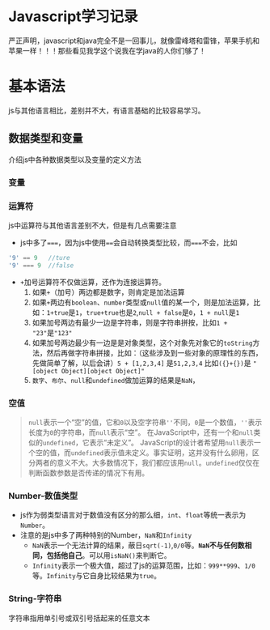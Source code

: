 # Javascript学习记录
严正声明，javascript和java完全不是一回事儿，就像雷峰塔和雷锋，苹果手机和苹果一样！！！那些看见我学这个说我在学java的人你们够了！

# 基本语法
js与其他语言相比，差别并不大，有语言基础的比较容易学习。
## 数据类型和变量
介绍js中各种数据类型以及变量的定义方法
### 变量

### 运算符
js中运算符与其他语言差别不大，但是有几点需要注意
+ js中多了`===`，因为js中使用`==`会自动转换类型比较，而`===`不会，比如
```js
'9' == 9   //ture
'9' === 9  //false
```
+ `+`加号运算符不仅做运算，还作为连接运算符。
    1. 如果`+`（加号）两边都是数字，则肯定是加法运算
    2. 如果`+`两边有`boolean`、`number`类型或`null`值的某一个，则是加法运算，比如：`1+true`是`1`，`true+true`也是`2`,`null + false`是`0`，`1 + null`是`1`
    3. 如果加号两边有最少一边是字符串，则是字符串拼按，比如`1 + "23"`是`"123"`
    4. 如果加号两边最少有一边是是对象类型，这个对象先对象它的`toString`方法，然后再做字符串拼接，比如：（这些涉及到一些对象的原理性的东西，先做简单了解，以后会讲）`5 + [1,2,3,4]`  是`51,2,3,4`   比如`({}+{})`是 `"[object Object][object Object]"`
    5. `数字`、`布尔`、`null`和`undefined`做加运算的结果是`NaN`，
### 空值
> `null`表示一个“空”的值，它和`0`以及空字符串`''`不同，`0`是一个数值，`''`表示长度为`0`的字符串，而`null`表示“空”。
> 在JavaScript中，还有一个和`null`类似的`undefined`，它表示“未定义”。
> JavaScript的设计者希望用`null`表示一个空的值，而`undefined`表示值未定义。事实证明，这并没有什么卵用，区分两者的意义不大。大多数情况下，我们都应该用`null`。`undefined`仅仅在判断函数参数是否传递的情况下有用。

### Number-数值类型
+ js作为弱类型语言对于数值没有区分的那么细，`int`、`float`等统一表示为`Number`。
+ 注意的是js中多了两种特别的Number，`NaN`和`Infinity`
    + `NaN`表示一个无法计算的结果，蔽日`sqrt(-1)`,`0/0`等。**`NaN`不与任何数相同，包括他自己**。可以用`isNaN()`来判断它。
    + `Infinity`表示一个极大值，超过了js的运算范围，比如：`999**999`、`1/0`等。`Infinity`与它自身比较结果为`true`。

### String-字符串
字符串指用单引号或双引号括起来的任意文本